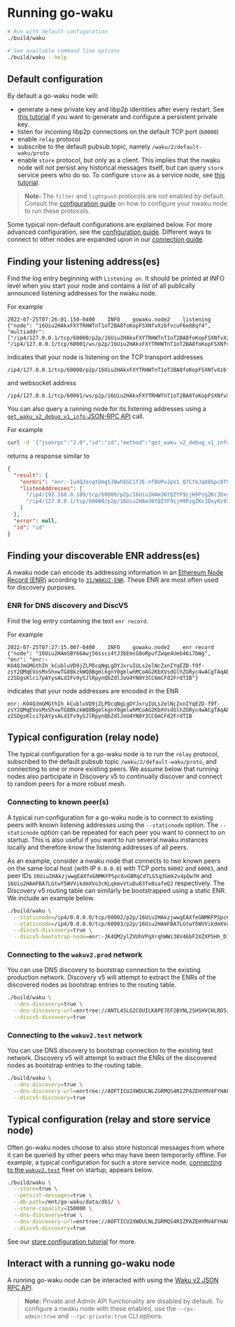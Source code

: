 # Running go-waku

```sh
# Run with default configuration
./build/waku

# See available command line options
./build/waku --help
```

## Default configuration

By default a go-waku node will:
- generate a new private key and libp2p identities after every restart.
See [this tutorial](./configure-key.md) if you want to generate and configure a persistent private key.
- listen for incoming libp2p connections on the default TCP port (`60000`)
- enable `relay` protocol
- subscribe to the default pubsub topic, namely `/waku/2/default-waku/proto`
- enable `store` protocol, but only as a client.
This implies that the nwaku node will not persist any historical messages itself,
but can query `store` service peers who do so.
To configure `store` as a service node,
see [this tutorial](./configure-store.md).

> **Note:** The `filter` and `lightpush` protocols are _not_ enabled by default.
Consult the [configuration guide](./configure.md) on how to configure your nwaku node to run these protocols.

Some typical non-default configurations are explained below.
For more advanced configuration, see the [configuration guide](./configure.md).
Different ways to connect to other nodes are expanded upon in our [connection guide](./connect.md).

## Finding your listening address(es)

Find the log entry beginning with `Listening on`.
It should be printed at INFO level when you start your node
and contains a list of all publically announced listening addresses for the nwaku node.

For example

```
2022-07-25T07:26:01.150-0400    INFO    gowaku.node2    listening       {"node": "16Uiu2HAkxFXYTRHWTnT1oT2BA8foKopFSXNfvXzbfvcuF6e88qf4", "multiaddr": ["/ip4/127.0.0.1/tcp/60000/p2p/16Uiu2HAkxFXYTRHWTnT1oT2BA8foKopFSXNfvXzbfvcuF6e88qf4", "/ip4/127.0.0.1/tcp/60001/ws/p2p/16Uiu2HAkxFXYTRHWTnT1oT2BA8foKopFSXNfvXzbfvcuF6e88qf4"]}
```

indicates that your node is listening on the TCP transport addresses

```
/ip4/127.0.0.1/tcp/60000/p2p/16Uiu2HAkxFXYTRHWTnT1oT2BA8foKopFSXNfvXzbfvcuF6e88qf4
```

and websocket address

```
/ip4/127.0.0.1/tcp/60001/ws/p2p/16Uiu2HAkxFXYTRHWTnT1oT2BA8foKopFSXNfvXzbfvcuF6e88qf4
```

You can also query a running node for its listening addresses
using a [`get_waku_v2_debug_v1_info` JSON-RPC API](https://rfc.vac.dev/spec/16/#get_waku_v2_debug_v1_info) call.

For example

```sh
curl -d '{"jsonrpc":"2.0","id":"id","method":"get_waku_v2_debug_v1_info", "params":[]}' --header "Content-Type: application/json" http://localhost:8545
```

returns a response similar to

```json
{
  "result": {
    "enrUri": "enr:-Iu4QJecqtDmg5JBwhEGCifJE-nfBUPvJpV1_Q7CtbJqX85pc8TV5xNIJKohJHnOtbQjycQV0OSzJeCsUB2a7hnfEP0BgmlkgnY0gmlwhMCoAG2Jc2VjcDI1NmsxoQJyDYLm_cOh10d-9TP34svDeh_AsrfmoDqrlpDeoNOmg4N0Y3CC6mCFd2FrdTIB",
    "listenAddresses": [
      "/ip4/192.168.0.109/tcp/60000/p2p/16Uiu2HAm36tQZYF9ijH9PzgZKcJDxyKz93iue4RjpBLkvcbo6mhU",
      "/ip4/127.0.0.1/tcp/60000/p2p/16Uiu2HAm36tQZYF9ijH9PzgZKcJDxyKz93iue4RjpBLkvcbo6mhU"
    ]
  },
  "error": null,
  "id": "id"
}
```

## Finding your discoverable ENR address(es)

A nwaku node can encode its addressing information in an [Ethereum Node Record (ENR)](https://eips.ethereum.org/EIPS/eip-778) according to [`31/WAKU2-ENR`](https://rfc.vac.dev/spec/31/).
These ENR are most often used for discovery purposes.

### ENR for DNS discovery and DiscV5

Find the log entry containing the text `enr record`.

For example

```
2022-07-25T07:27:15.007-0400    INFO    gowaku.node2    enr record      {"node": "16Uiu2HAmSBY66Awj56ssci4tJ3bEmcG8oRpufZwqe4Ueb46i7bWg", "enr": "enr:-KO4QJmGMGthIh_kCubluVD9jZLPDcqNgLgDYJxruIULs2elNcZxnIYqEZD-f9f-zsY2QMqEVosMxShxwTG8BkzkWQ8BgmlkgnY0gmlwhMCoAG2KbXVsdGlhZGRyc4wACgTAqABtBuph3QOJc2VjcDI1NmsxoQPI-z2SDgsKlci7pAYysALdIFv9ySJlRpynQbZdlJoU4YN0Y3CC6mCFd2FrdTIB"}
```

indicates that your node addresses are encoded in the ENR

```
enr:-KO4QJmGMGthIh_kCubluVD9jZLPDcqNgLgDYJxruIULs2elNcZxnIYqEZD-f9f-zsY2QMqEVosMxShxwTG8BkzkWQ8BgmlkgnY0gmlwhMCoAG2KbXVsdGlhZGRyc4wACgTAqABtBuph3QOJc2VjcDI1NmsxoQPI-z2SDgsKlci7pAYysALdIFv9ySJlRpynQbZdlJoU4YN0Y3CC6mCFd2FrdTIB
```

## Typical configuration (relay node)

The typical configuration for a go-waku node is to run the `relay` protocol,
subscribed to the default pubsub topic `/waku/2/default-waku/proto`,
and connecting to one or more existing peers.
We assume below that running nodes also participate in Discovery v5
to continually discover and connect to random peers for a more robust mesh.

### Connecting to known peer(s)

A typical run configuration for a go-waku node is to connect to existing peers with known listening addresses using the `--staticnode` option.
The `--staticnode` option can be repeated for each peer you want to connect to on startup.
This is also useful if you want to run several nwaku instances locally
and therefore know the listening addresses of all peers.

As an example, consider a nwaku node that connects to two known peers
on the same local host (with IP `0.0.0.0`)
with TCP ports `60002` and `60003`,
and peer IDs `16Uiu2HAkzjwwgEAXfeGNMKFPSpc6vGBRqCdTLG5q3Gmk2v4pQw7H` and `16Uiu2HAmFBA7LGtwY5WVVikdmXVo3cKLqkmvVtuDu63fe8safeQJ` respectively.
The Discovery v5 routing table can similarly be bootstrapped using a static ENR.
We include an example below.

```sh
./build/waku \
  --staticnode=/ip4/0.0.0.0/tcp/60002/p2p/16Uiu2HAkzjwwgEAXfeGNMKFPSpc6vGBRqCdTLG5q3Gmk2v4pQw7H \
  --staticnode=/ip4/0.0.0.0/tcp/60003/p2p/16Uiu2HAmFBA7LGtwY5WVVikdmXVo3cKLqkmvVtuDu63fe8safeQJ \
  --discv5-discovery=true \
  --discv5-bootstrap-node=enr:-JK4QM2ylZVUhVPqXrqhWWi38V46bF2XZXPSHh_D7f2PmUHbIw-4DidCBnBnm-IbxtjXOFbdMMgpHUv4dYVH6TgnkucBgmlkgnY0gmowhCJ6_HaJc2VjcDI1NmsxoQM06FsT6EJ57mzR_wiLu2Bz1dER2nUFSCpaFzCccQtnhYN0Y3CCdl-DdWRwgiMohXdha3UyDw
```


### Connecting to the `wakuv2.prod` network

You can use DNS discovery to bootstrap connection to the existing production network.
Discovery v5 will attempt to extract the ENRs of the discovered nodes as bootstrap entries to the routing table.

```sh
./build/waku \
  --dns-discovery=true \
  --dns-discovery-url=enrtree://ANTL4SLG2COUILKAPE7EF2BYNL2SHSHVCHLRD5J7ZJLN5R3PRJD2Y@prod.waku.nodes.status.im \
  --discv5-discovery=true
```

### Connecting to the `wakuv2.test` network

You can use DNS discovery to bootstrap connection to the existing test network.
Discovery v5 will attempt to extract the ENRs of the discovered nodes as bootstrap entries to the routing table.

```sh
./build/waku \
  --dns-discovery=true \
  --dns-discovery-url=enrtree://AOFTICU2XWDULNLZGRMQS4RIZPAZEHYMV4FYHAPW563HNRAOERP7C@test.waku.nodes.status.im \
  --discv5-discovery=true
```

## Typical configuration (relay and store service node)

Often go-waku nodes choose to also store historical messages
from where it can be queried by other peers who may have been temporarily offline.
For example, a typical configuration for such a store service node,
[connecting to the `wakuv2.test`](#connecting-to-the-wakuv2test-fleet) fleet on startup,
appears below.

```sh
./build/waku \
  --store=true \
  --persist-messages=true \
  --db-path=/mnt/go-waku/data/db1/ \
  --store-capacity=150000 \
  --dns-discovery=true \
  --dns-discovery-url=enrtree://AOFTICU2XWDULNLZGRMQS4RIZPAZEHYMV4FYHAPW563HNRAOERP7C@test.waku.nodes.status.im \
  --discv5-discovery=true
```

See our [store configuration tutorial](./configure-store.md) for more.

## Interact with a running go-waku node

A running go-waku node can be interacted with using the [Waku v2 JSON RPC API](https://rfc.vac.dev/spec/16/).

> **Note:** Private and Admin API functionality are disabled by default.
To configure a nwaku node with these enabled,
use the `--rpc-admin:true` and `--rpc-private:true` CLI options.